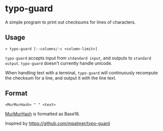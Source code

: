 # typo-guard

A simple program to print out checksums for lines of characters.

## Usage

```
> typo-guard [--columns/-c <column-limit>]
```

`typo-guard` accepts input from `stdandard input`, and outputs to `standard
output`. `typo-guard` doesn't currently handle unicode.

When handling text with a terminal, `typo-guard` will continuously recompute
the checksum for a line, and output it with the line text.

## Format

```
<MurMurHash> " " <text>
```

[MurMurHash] is formatted as Base16.

Inspired by https://github.com/mpalmer/typo-guard

[MurMurHash]: https://en.wikipedia.org/wiki/MurmurHash
